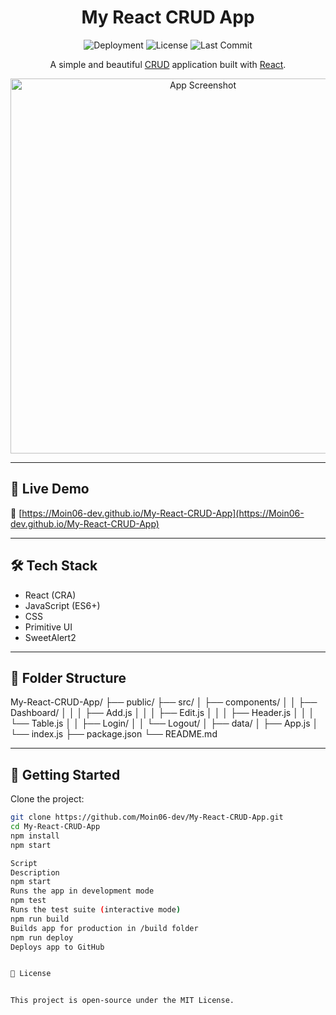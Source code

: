 <h1 align="center">
  My React CRUD App
</h1>

<p align="center">
  <img src="https://img.shields.io/github/deployments/Moin06-dev/My-React-CRUD-App/github-pages" alt="Deployment" />
  <img src="https://img.shields.io/github/license/Moin06-dev/My-React-CRUD-App" alt="License" />
  <img src="https://img.shields.io/github/last-commit/Moin06-dev/My-React-CRUD-App" alt="Last Commit" />
</p>

<p align="center">
  A simple and beautiful <a href="https://www.codecademy.com/article/what-is-crud">CRUD</a> application built with <a href="https://reactjs.org">React</a>.
</p>

<p align="center">
  <img src="https://user-images.githubusercontent.com/48409548/94567114-8aa5ea80-0284-11eb-99f6-87401b099848.png" alt="App Screenshot" width="600" />
</p>

---

## 🚀 Live Demo

🔗 [https://Moin06-dev.github.io/My-React-CRUD-App](https://Moin06-dev.github.io/My-React-CRUD-App)

---

## 🛠️ Tech Stack

- React (CRA)
- JavaScript (ES6+)
- CSS
- Primitive UI
- SweetAlert2

---

## 📁 Folder Structure

My-React-CRUD-App/
├── public/
├── src/
│   ├── components/
│   │   ├── Dashboard/
│   │   │   ├── Add.js
│   │   │   ├── Edit.js
│   │   │   ├── Header.js
│   │   │   └── Table.js
│   │   ├── Login/
│   │   └── Logout/
│   ├── data/
│   ├── App.js
│   └── index.js
├── package.json
└── README.md

---

## 🧩 Getting Started

Clone the project:

```bash
git clone https://github.com/Moin06-dev/My-React-CRUD-App.git
cd My-React-CRUD-App
npm install
npm start

Script
Description
npm start
Runs the app in development mode
npm test
Runs the test suite (interactive mode)
npm run build
Builds app for production in /build folder
npm run deploy
Deploys app to GitHub 


📄 License


This project is open-source under the MIT License.
